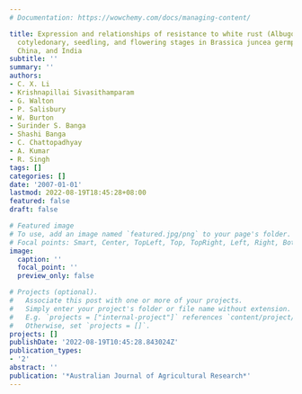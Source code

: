 ```yaml
---
# Documentation: https://wowchemy.com/docs/managing-content/

title: Expression and relationships of resistance to white rust (Albugo candida) at
  cotyledonary, seedling, and flowering stages in Brassica juncea germplasm from Australia,
  China, and India
subtitle: ''
summary: ''
authors:
- C. X. Li
- Krishnapillai Sivasithamparam
- G. Walton
- P. Salisbury
- W. Burton
- Surinder S. Banga
- Shashi Banga
- C. Chattopadhyay
- A. Kumar
- R. Singh
tags: []
categories: []
date: '2007-01-01'
lastmod: 2022-08-19T18:45:28+08:00
featured: false
draft: false

# Featured image
# To use, add an image named `featured.jpg/png` to your page's folder.
# Focal points: Smart, Center, TopLeft, Top, TopRight, Left, Right, BottomLeft, Bottom, BottomRight.
image:
  caption: ''
  focal_point: ''
  preview_only: false

# Projects (optional).
#   Associate this post with one or more of your projects.
#   Simply enter your project's folder or file name without extension.
#   E.g. `projects = ["internal-project"]` references `content/project/deep-learning/index.md`.
#   Otherwise, set `projects = []`.
projects: []
publishDate: '2022-08-19T10:45:28.843024Z'
publication_types:
- '2'
abstract: ''
publication: '*Australian Journal of Agricultural Research*'
---
```

